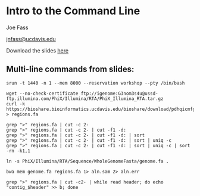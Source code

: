 Intro to the Command Line
==========================

Joe Fass

jnfass@ucdavis.edu


Download the slides [here](CLIntro.pdf)

Multi-line commands from slides:
--------------------------------

    srun -t 1440 -n 1 --mem 8000 --reservation workshop --pty /bin/bash

    wget --no-check-certificate ftp://igenome:G3nom3s4u@ussd-ftp.illumina.com/PhiX/Illumina/RTA/PhiX_Illumina_RTA.tar.gz
    curl -k https://bioshare.bioinformatics.ucdavis.edu/bioshare/download/pdhqicmfgw2bra8/variant.neighborhoods.fa > regions.fa
   
    grep ">" regions.fa | cut -c 2-
    grep ">" regions.fa | cut -c 2- | cut -f1 -d:
    grep ">" regions.fa | cut -c 2- | cut -f1 -d: | sort
    grep ">" regions.fa | cut -c 2- | cut -f1 -d: | sort | uniq -c
    grep ">" regions.fa | cut -c 2- | cut -f1 -d: | sort | uniq -c | sort -rn -k1,1

    ln -s PhiX/Illumina/RTA/Sequence/WholeGenomeFasta/genome.fa .
    
    bwa mem genome.fa regions.fa 1> aln.sam 2> aln.err

    grep ">" regions.fa | cut -c2- | while read header; do echo "contig_$header" >> b; done




 
